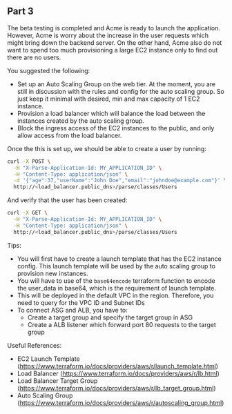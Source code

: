 ## Part 3

The beta testing is completed and Acme is ready to launch the application. However, Acme is worry about the increase in the user requests which might bring down the backend server. On the other hand, Acme also do not want to spend too much provisioning a large EC2 instance only to find out there are no users.

You suggested the following:
* Set up an Auto Scaling Group on the web tier. At the moment, you are still in discussion with the rules and config for the auto scaling group. So just keep it minimal with desired, min and max capacity of 1 EC2 instance.
* Provision a load balancer which will balance the load between the instances created by the auto scaling group.
* Block the ingress access of the EC2 instances to the public, and only allow access from the load balancer.

Once the this is set up, we should be able to create a user by running:

```bash
curl -X POST \
  -H "X-Parse-Application-Id: MY_APPLICATION_ID" \
  -H "Content-Type: application/json" \
  -d '{"age":37,"userName":"John Doe","email":"johndoe@example.com"}' \
  http://<load_balancer.public_dns>/parse/classes/Users
```

And verify that the user has been created:

```bash
curl -X GET \
  -H "X-Parse-Application-Id: MY_APPLICATION_ID" \
  -H "Content-Type: application/json" \
  http://<load_balancer.public_dns>/parse/classes/Users
```

Tips:
* You will first have to create a launch template that has the EC2 instance config. This launch template will be used by the auto scaling group to provision new instances.
* You will have to use of the `base64encode` terraform function to encode the user_data in base64, which is the requirement of launch template.
* This will be deployed in the default VPC in the region. Therefore, you need to query for the VPC ID and Subnet IDs
* To connect ASG and ALB, you have to:
  * Create a target group and specify the target group in ASG
  * Create a ALB listener which forward port 80 requests to the target group

Useful References:
* EC2 Launch Template (https://www.terraform.io/docs/providers/aws/r/launch_template.html)
* Load Balancer (https://www.terraform.io/docs/providers/aws/r/lb.html)
* Load Balancer Target Group (https://www.terraform.io/docs/providers/aws/r/lb_target_group.html)
* Auto Scaling Group (https://www.terraform.io/docs/providers/aws/r/autoscaling_group.html)